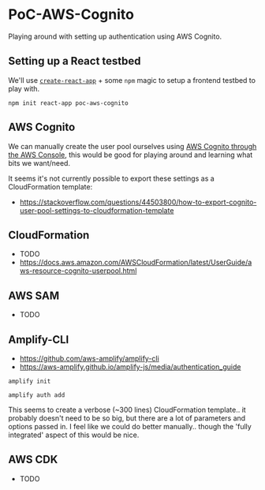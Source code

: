 # PoC-AWS-Cognito

Playing around with setting up authentication using AWS Cognito.

## Setting up a React testbed

We'll use [`create-react-app`](https://github.com/facebook/create-react-app#creating-an-app) + some `npm` magic to setup a frontend testbed to play with.

```
npm init react-app poc-aws-cognito
```

## AWS Cognito

We can manually create the user pool ourselves using [AWS Cognito through the AWS Console](https://console.aws.amazon.com/cognito/users/), this would be good for playing around and learning what bits we want/need.

It seems it's not currently possible to export these settings as a CloudFormation template:

* https://stackoverflow.com/questions/44503800/how-to-export-cognito-user-pool-settings-to-cloudformation-template

## CloudFormation

* TODO
* https://docs.aws.amazon.com/AWSCloudFormation/latest/UserGuide/aws-resource-cognito-userpool.html

## AWS SAM

* TODO

## Amplify-CLI

* https://github.com/aws-amplify/amplify-cli
* https://aws-amplify.github.io/amplify-js/media/authentication_guide

```
amplify init

amplify auth add
```

This seems to create a verbose (~300 lines) CloudFormation template.. it probably doesn't need to be so big, but there are a lot of parameters and options passed in. I feel like we could do better manually.. though the 'fully integrated' aspect of this would be nice.

## AWS CDK

* TODO

